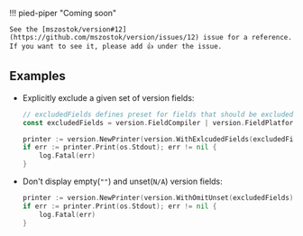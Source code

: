 !!! pied-piper "Coming soon"

    See the [mszostok/version#12](https://github.com/mszostok/version/issues/12) issue for a reference. If you want to see it, please add 👍 under the issue.

## Examples

- Explicitly exclude a given set of version fields:

    ```go
    // excludedFields defines preset for fields that should be excluded in output.
    const excludedFields = version.FieldCompiler | version.FieldPlatform

    printer := version.NewPrinter(version.WithExlcudedFields(excludedFields))
    if err := printer.Print(os.Stdout); err != nil {
    	log.Fatal(err)
    }
    ```

- Don't display empty(`""`) and unset(`N/A`) version fields:

    ```go
    printer := version.NewPrinter(version.WithOmitUnset(excludedFields))
    if err := printer.Print(os.Stdout); err != nil {
    	log.Fatal(err)
    }
    ```
